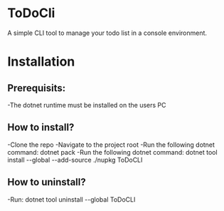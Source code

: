 # ToDoCli
A simple CLI tool to manage your todo list in a console environment.

# Installation
## Prerequisits:
  -The dotnet runtime must be installed on the users PC
## How to install?
  -Clone the repo
  -Navigate to the project root
  -Run the following dotnet command: dotnet pack
  -Run the following dotnet command: dotnet tool install --global --add-source ./nupkg ToDoCLI
  
## How to uninstall?
  -Run: dotnet tool uninstall --global ToDoCLI
